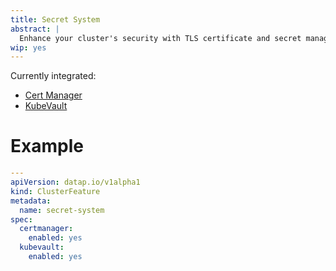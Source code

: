 ```yaml
---
title: Secret System
abstract: |
  Enhance your cluster's security with TLS certificate and secret management.
wip: yes
---
```


Currently integrated:

 - [Cert Manager](https://cert-manager.io/)
 - [KubeVault](https://kubevault.com)

# Example

```yaml
---
apiVersion: datap.io/v1alpha1
kind: ClusterFeature
metadata:
  name: secret-system
spec:
  certmanager:
    enabled: yes
  kubevault:
    enabled: yes
```
